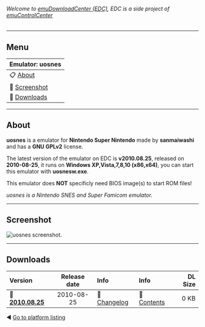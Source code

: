 ###### Welcome to [emuDownloadCenter (EDC)](https://github.com/PhoenixInteractiveNL/emuDownloadCenter/wiki/), EDC is a side project of [emuControlCenter](https://github.com/PhoenixInteractiveNL/emuControlCenter/wiki/)
***
## Menu
| **Emulator: uosnes** |
|:---------|
| :clipboard: [About](#about) |
| :sunrise: [Screenshot](#screenshot) |
| :floppy_disk: [Downloads](#downloads) |
***
## About
**uosnes** is a emulator for **Nintendo Super Nintendo** made by **sanmaiwashi** and has a **GNU GPLv2** license.

The latest version of the emulator on EDC is **v2010.08.25**, released on **2010-08-25**, it runs on **Windows XP,Vista,7,8,10 (x86,x64)**, you can start this emulator with **uosnesw.exe**.

This emulator does **NOT** specificly need BIOS image(s) to start ROM files!

_uosnes is a Nintendo SNES and Super Famicom emulator._
***
## Screenshot
![](https://raw.githubusercontent.com/PhoenixInteractiveNL/emuDownloadCenter/master/hooks/uosnes/screen.jpg "uosnes screenshot.")
***
## Downloads
| Version  | Release date  | Info       | Info       | DL Size    |
|:---------|:-------------:|:-----------|:-----------|-----------:|
| :floppy_disk: [**2010.08.25**](https://github.com/PhoenixInteractiveNL/edc-repo0005/raw/master/uosnes/2010.08.25.7z) | 2010-08-25 | :page_facing_up: [Changelog](https://github.com/PhoenixInteractiveNL/edc-repo0005/blob/master/uosnes/2010.08.25_changelog.txt) | :mag_right: [Contents](https://github.com/PhoenixInteractiveNL/edc-repo0005/blob/master/uosnes/2010.08.25_contents.txt) | 0 KB |

:arrow_backward: [Go to platform listing](https://github.com/PhoenixInteractiveNL/emuDownloadCenter/wiki/EDC-Platform-List)
